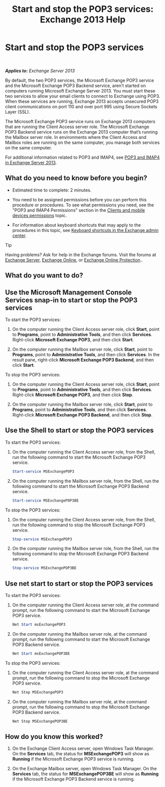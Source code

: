 ﻿---
title: 'Start and stop the POP3 services: Exchange 2013 Help'
TOCTitle: Start and stop the POP3 services
ms:assetid: 3d543921-d8c9-4d4b-99a1-82446b585ceb
ms:mtpsurl: https://technet.microsoft.com/en-us/library/Aa997475(v=EXCHG.150)
ms:contentKeyID: 49300479
ms.date: 12/09/2016
mtps_version: v=EXCHG.150
---

# Start and stop the POP3 services

 

_**Applies to:** Exchange Server 2013_


By default, the two POP3 services, the Microsoft Exchange POP3 service and the Microsoft Exchange POP3 Backend service, aren’t started on computers running Microsoft Exchange Server 2013. You must start these two services to allow your email clients to connect to Exchange using POP3. When these services are running, Exchange 2013 accepts unsecured POP3 client communications on port 110 and over port 995 using Secure Sockets Layer (SSL).

The Microsoft Exchange POP3 service runs on Exchange 2013 computers that are running the Client Access server role. The Microsoft Exchange POP3 Backend service runs on the Exchange 2013 computer that’s running the Mailbox server role. In environments where the Client Access and Mailbox roles are running on the same computer, you manage both services on the same computer.

For additional information related to POP3 and IMAP4, see [POP3 and IMAP4 in Exchange Server 2013](pop3-and-imap4-in-exchange-server-2013-exchange-2013-help.md).

## What do you need to know before you begin?

  - Estimated time to complete: 2 minutes.

  - You need to be assigned permissions before you can perform this procedure or procedures. To see what permissions you need, see the "POP3 and IMAP4 Permissions" section in the [Clients and mobile devices permissions](clients-and-mobile-devices-permissions-exchange-2013-help.md) topic.

  - For information about keyboard shortcuts that may apply to the procedures in this topic, see [Keyboard shortcuts in the Exchange admin center](keyboard-shortcuts-in-the-exchange-admin-center-2013-help.md).


> [!TIP]
> Having problems? Ask for help in the Exchange forums. Visit the forums at <A href="https://go.microsoft.com/fwlink/p/?linkid=60612">Exchange Server</A>, <A href="https://go.microsoft.com/fwlink/p/?linkid=267542">Exchange Online</A>, or <A href="https://go.microsoft.com/fwlink/p/?linkid=285351">Exchange Online Protection</A>..



## What do you want to do?

## Use the Microsoft Management Console Services snap-in to start or stop the POP3 services

To start the POP3 services:

1.  On the computer running the Client Access server role, click **Start**, point to **Programs**, point to **Administrative Tools**, and then click **Services**. Right-click **Microsoft Exchange POP3**, and then click **Start**.

2.  On the computer running the Mailbox server role, click **Start**, point to **Programs**, point to **Administrative Tools**, and then click **Services**. In the result pane, right-click **Microsoft Exchange POP3 Backend**, and then click **Start**.

To stop the POP3 services:

1.  On the computer running the Client Access server role, click **Start**, point to **Programs**, point to **Administrative Tools**, and then click **Services**. Right-click **Microsoft Exchange POP3**, and then click **Stop**.

2.  On the computer running the Mailbox server role, click **Start**, point to **Programs**, point to **Administrative Tools**, and then click **Services**. Right-click **Microsoft Exchange POP3 Backend**, and then click **Stop**.

## Use the Shell to start or stop the POP3 services

To start the POP3 services:

1.  On the computer running the Client Access server role, from the Shell, run the following command to start the Microsoft Exchange POP3 service.
    
    ```powershell
    Start-service MSExchangePOP3
    ```

2.  On the computer running the Mailbox server role, from the Shell, run the following command to start the Microsoft Exchange POP3 Backend service.
    
    ```powershell
    Start-service MSExchangePOP3BE
    ```

To stop the POP3 services:

1.  On the computer running the Client Access server role, from the Shell, run the following command to stop the Microsoft Exchange POP3 service.
    
    ```powershell
    Stop-service MSExchangePOP3
    ```

2.  On the computer running the Mailbox server role, from the Shell, run the following command to stop the Microsoft Exchange POP3 Backend service.
    
    ```powershell
    Stop-service MSExchangePOP3BE
    ```

## Use net start to start or stop the POP3 services

To start the POP3 services:

1.  On the computer running the Client Access server role, at the command prompt, run the following command to start the Microsoft Exchange POP3 service.
    
    ```powershell
    Net Start msExchangePOP3
    ```

2.  On the computer running the Mailbox server role, at the command prompt, run the following command to start the Microsoft Exchange POP3 Backend service.
    
    ```powershell
    Net Start msExchangePOP3BE
    ```

To stop the POP3 services:

1.  On the computer running the Client Access server role, at the command prompt, run the following command to stop the Microsoft Exchange POP3 service.
    
    ```powershell
    Net Stop MSExchangePOP3
    ```

2.  On the computer running the Mailbox server role, at the command prompt, run the following command to stop the Microsoft Exchange POP3 Backend service.
    
    ```powershell
    Net Stop MSExchangePOP3BE
    ```

## How do you know this worked?

1.  On the Exchange Client Access server, open Windows Task Manager. On the **Services** tab, the status for **MSExchangePOP3** will show as **Running** if the Microsoft Exchange POP3 service is running.

2.  On the Exchange Mailbox server, open Windows Task Manager. On the **Services** tab, the status for **MSExchangePOP3BE** will show as **Running** if the Microsoft Exchange POP3 Backend service is running.

